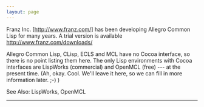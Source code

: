 ```yaml
---
layout: page
---
```




Franz Inc. [http://www.franz.com/] has been developing Allegro Common Lisp for many years.  A trial version is
available  http://www.franz.com/downloads/

Allegro Common Lisp, CLisp, ECLS and MCL have no Cocoa interface, so there is no point listing them here. The only Lisp environments with Cocoa interfaces are LispWorks (commercial) and  OpenMCL (free) --- at the present time. (Ah, okay. Cool. We'll leave it here, so we can fill in more information later. ;-) )

See Also:  LispWorks, OpenMCL

----
